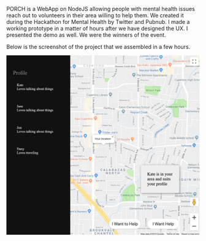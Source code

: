 PORCH is a WebApp on NodeJS allowing people with mental health issues reach out to volunteers in their area willing to help them.
We created it during the Hackathon for Mental Health by Twitter and Pubnub. 
I made a working prototype in a matter of hours after we have designed the UX. 
I presented the demo as well.
We were the winners of the event.

Below is the screenshot of the project that we assembled in a few hours.

![](porch.png)
